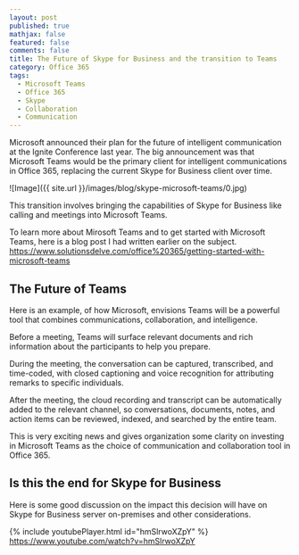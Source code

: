 ```yaml
---
layout: post
published: true
mathjax: false
featured: false
comments: false
title: The Future of Skype for Business and the transition to Teams
category: Office 365
tags:
  - Microsoft Teams
  - Office 365
  - Skype
  - Collaboration
  - Communication
---
```

Microsoft announced their plan for the future of intelligent communication at the Ignite Conference last year. The big announcement was that Microsoft Teams would be the primary client for intelligent communications in Office 365, replacing the current Skype for Business client over time.

![Image]({{ site.url }}/images/blog/skype-microsoft-teams/0.jpg)

This transition involves bringing the capabilities of Skype for Business like calling and meetings into Microsoft Teams.

To learn more about Mirosoft Teams and to get started with Microsoft Teams, here is a blog post I had written earlier on the subject. https://www.solutionsdelve.com/office%20365/getting-started-with-microsoft-teams

## The Future of Teams

Here is an example, of how Microsoft, envisions Teams will be a powerful tool that combines communications, collaboration, and intelligence.

Before a meeting, Teams will surface relevant documents and rich information about the participants to help you prepare.

During the meeting, the conversation can be captured, transcribed, and time-coded, with closed captioning and voice recognition for attributing remarks to specific individuals.

After the meeting, the cloud recording and transcript can be automatically added to the relevant channel, so conversations, documents, notes, and action items can be reviewed, indexed, and searched by the entire team.

This is very exciting news and gives organization some clarity on investing in Microsoft Teams as the choice of communication and collaboration tool in Office 365.

## Is this the end for Skype for Business

Here is some good discussion on the impact this decision will have on Skype for Business server on-premises and other considerations.

{% include youtubePlayer.html id="hmSlrwoXZpY" %}
https://www.youtube.com/watch?v=hmSlrwoXZpY
